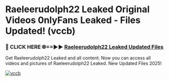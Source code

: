 # Raeleerudolph22 Leaked Original Videos 0nlyFans Leaked - Files Updated! (vccb)

<h3>🔴 CLICK HERE 🌐==►► <a href="https://tinyurl.com/ehrbuxhb" rel="nofollow">Raeleerudolph22 Leaked Updated Files</a></h3>

Get Raeleerudolph22 Leaked and all content. Now you can access all videos and pictures of Raeleerudolph22 Leaked. New Updated Files 2025!

[![vccb](https://i.imgur.com/lVYEuWS.gif)](https://tinyurl.com/ehrbuxhb)
